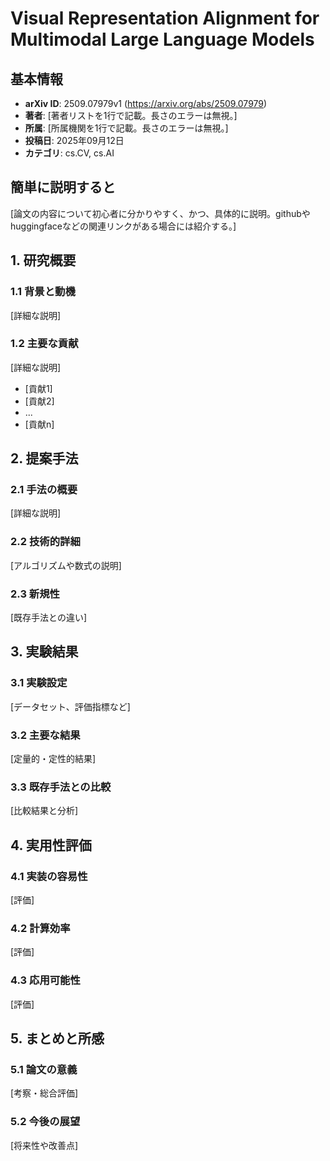 # Visual Representation Alignment for Multimodal Large Language Models

## 基本情報
- **arXiv ID**: 2509.07979v1 (https://arxiv.org/abs/2509.07979)
- **著者**: [著者リストを1行で記載。長さのエラーは無視。] 
- **所属**: [所属機関を1行で記載。長さのエラーは無視。]
- **投稿日**: 2025年09月12日
- **カテゴリ**: cs.CV, cs.AI

## 簡単に説明すると
[論文の内容について初心者に分かりやすく、かつ、具体的に説明。githubやhuggingfaceなどの関連リンクがある場合には紹介する。]

## 1. 研究概要
### 1.1 背景と動機
[詳細な説明]

### 1.2 主要な貢献
[詳細な説明]
- [貢献1]
- [貢献2]
- ...
- [貢献n]

## 2. 提案手法
### 2.1 手法の概要
[詳細な説明]

### 2.2 技術的詳細
[アルゴリズムや数式の説明]

### 2.3 新規性
[既存手法との違い]

## 3. 実験結果
### 3.1 実験設定
[データセット、評価指標など]

### 3.2 主要な結果
[定量的・定性的結果]

### 3.3 既存手法との比較
[比較結果と分析]

## 4. 実用性評価
### 4.1 実装の容易性
[評価]

### 4.2 計算効率
[評価]

### 4.3 応用可能性
[評価]

## 5. まとめと所感
### 5.1 論文の意義
[考察・総合評価]

### 5.2 今後の展望
[将来性や改善点]